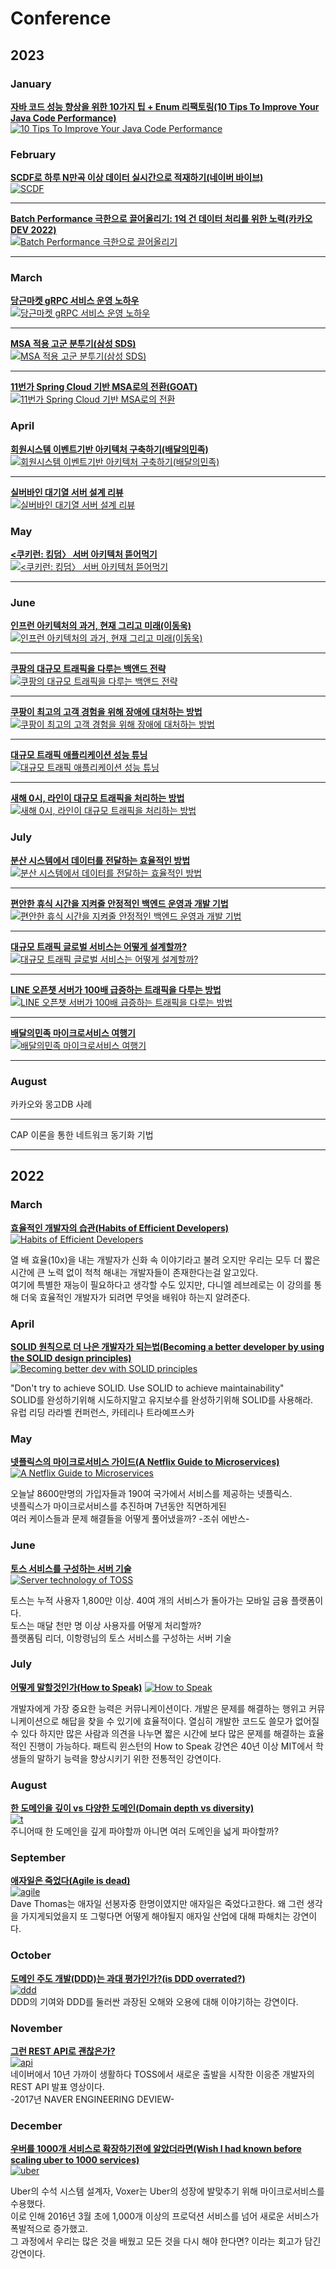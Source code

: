 # Conference

## 2023

### January
**[자바 코드 성능 향상을 위한 10가지 팁 + Enum 리팩토링(10 Tips To Improve Your Java Code Performance)](https://github.com/JayFreemandev/Conference/blob/main/10%20Tips%20To%20Improve%20Your%20Java%20Code%20Performance/readme.md)**  
[![10 Tips To Improve Your Java Code Performance](https://github.com/JayFreemandev/Conference/assets/72185011/6847b55d-d75d-4b67-adf1-c9a91d010d74)](https://www.youtube.com/watch?v=frhNwZo_eQE)

### February
**[SCDF로 하루 N만곡 이상 데이터 실시간으로 적재하기(네이버 바이브)](https://github.com/JayFreemandev/Conference/tree/main/%EB%84%A4%EC%9D%B4%EB%B2%84%20%EB%B0%94%EC%9D%B4%EB%B8%8C%20%EB%B0%B0%EC%B9%98%20%EA%B0%9C%EC%84%A0)**  
[![SCDF](https://github.com/JayFreemandev/Conference/assets/72185011/baa9f5b6-51aa-4058-950f-c238c5481e7c)](https://www.youtube.com/watch?v=frhNwZo_eQE)
<hr>

**[Batch Performance 극한으로 끌어올리기: 1억 건 데이터 처리를 위한 노력(카카오 DEV 2022)](https://github.com/JayFreemandev/Conference/tree/main/%EB%84%A4%EC%9D%B4%EB%B2%84%20%EB%B0%94%EC%9D%B4%EB%B8%8C%20%EB%B0%B0%EC%B9%98%20%EA%B0%9C%EC%84%A0)**  
[![Batch Performance 극한으로 끌어올리기](https://github.com/JayFreemandev/Conference/assets/72185011/3455a77f-56af-455f-80cd-ba1c47bfcc66)](https://www.youtube.com/watch?v=2IIwQDIi3ys&list=PLyraqdoIVJhmCIlhXAYjZwqwxT5Ih1kBG&index=7)
<hr>

### March  
**[당근마켓 gRPC 서비스 운영 노하우](https://github.com/JayFreemandev/Conference/tree/main/Functional%20Programming)**  
[![당근마켓 gRPC 서비스 운영 노하우](https://github.com/JayFreemandev/Conference/assets/72185011/95ca5de2-9577-472f-97dc-2a1540ff3fdc)](https://www.youtube.com/watch?v=2IIwQDIi3ys&list=PLyraqdoIVJhmCIlhXAYjZwqwxT5Ih1kBG&index=7)
<hr>

**[MSA 적용 고군 분투기(삼성 SDS)](https://github.com/JayFreemandev/Conference/tree/main/Functional%20Programming)**  
[![MSA 적용 고군 분투기(삼성 SDS)](https://github.com/JayFreemandev/Conference/assets/72185011/aa8ca745-abce-4dca-acaa-bc73b64a9f1a)](https://www.youtube.com/watch?v=1SgmZQsUurE)
<hr>

**[11번가 Spring Cloud 기반 MSA로의 전환(GOAT)](https://github.com/JayFreemandev/Conference/tree/main/Functional%20Programming)**  
[![11번가 Spring Cloud 기반 MSA로의 전환](https://github.com/JayFreemandev/Conference/assets/72185011/bbe10d18-47dc-4b64-a632-c342b8cbfa47)](https://www.youtube.com/watch?v=J-VP0WFEQsY)
### April 
**[회원시스템 이벤트기반 아키텍처 구축하기(배달의민족)](https://github.com/JayFreemandev/Conference/tree/main/Functional%20Programming)**  
[![회원시스템 이벤트기반 아키텍처 구축하기(배달의민족)](https://github.com/JayFreemandev/Conference/assets/72185011/b4fc40bc-1b84-4df1-83b8-942ef08f4895)](https://www.youtube.com/watch?v=b65zIH7sDug)
<hr>

**[실버바인 대기열 서버 설계 리뷰](https://github.com/JayFreemandev/Conference/tree/main/Functional%20Programming)**  
[![실버바인 대기열 서버 설계 리뷰](https://github.com/JayFreemandev/Conference/assets/72185011/c82de316-f795-49c1-9b86-2c5bd6160d53)](https://www.youtube.com/watch?v=3pO9GJ4zndE)
### May
**[<쿠키런: 킹덤〉 서버 아키텍처 뜯어먹기](https://github.com/JayFreemandev/Conference/tree/main/Functional%20Programming)**  
[![<쿠키런: 킹덤〉 서버 아키텍처 뜯어먹기](https://github.com/JayFreemandev/Conference/assets/72185011/d14b3a07-6952-4b72-8d5f-a12c1556d2bd)](https://www.youtube.com/watch?v=FUEZibcZEkg)
<hr>

### June
**[인프런 아키텍처의 과거, 현재 그리고 미래(이동욱)](https://github.com/JayFreemandev/Conference/tree/main/Functional%20Programming)**  
[![인프런 아키텍처의 과거, 현재 그리고 미래(이동욱)](https://github.com/JayFreemandev/Conference/assets/72185011/03b5106d-1a9a-4c79-a023-be58fb1964ef)](https://www.youtube.com/watch?v=D_QH50UkX_4)
<hr>

**[쿠팡의 대규모 트래픽을 다루는 백앤드 전략](https://github.com/JayFreemandev/Conference/tree/main/Functional%20Programming)**  
[![쿠팡의 대규모 트래픽을 다루는 백앤드 전략](https://github.com/JayFreemandev/Conference/assets/72185011/cb30e7d3-43c1-4b31-9089-524dc564b855)](https://www.youtube.com/watch?v=qzHjK1-07fI&t=1297s)
<hr>

**[쿠팡이 최고의 고객 경험을 위해 장애에 대처하는 방법](https://github.com/JayFreemandev/Conference/tree/main/Functional%20Programming)**  
[![쿠팡이 최고의 고객 경험을 위해 장애에 대처하는 방법](https://github.com/JayFreemandev/Conference/assets/72185011/a085520f-6d4d-4355-9973-ea8088324ebb)](https://www.youtube.com/watch?v=Y6Tfsd9S6GU)
<hr>

**[대규모 트래픽 애플리케이션 성능 튜닝](https://github.com/JayFreemandev/Conference/tree/main/Functional%20Programming)**  
[![대규모 트래픽 애플리케이션 성능 튜닝](https://github.com/JayFreemandev/Conference/assets/72185011/d0e98fdb-a91d-4be0-b1ca-ce22d28c1abe)](https://www.youtube.com/watch?v=5oTlFJ0llNw)
<hr>

**[새해 0시, 라인이 대규모 트래픽을 처리하는 방법](https://github.com/JayFreemandev/Conference/tree/main/Functional%20Programming)**  
[![새해 0시, 라인이 대규모 트래픽을 처리하는 방법](https://github.com/JayFreemandev/Conference/assets/72185011/b18826a6-c24e-4efb-9a33-aea3358e4285)](https://www.youtube.com/watch?v=igw8oUQBXtc)
### July
**[분산 시스템에서 데이터를 전달하는 효율적인 방법](https://github.com/JayFreemandev/Conference/tree/main/Functional%20Programming)**  
[![분산 시스템에서 데이터를 전달하는 효율적인 방법](https://github.com/JayFreemandev/Conference/assets/72185011/003c7374-db19-4636-886a-0c0acd067668)](https://www.youtube.com/watch?v=uk5fRLUsBfk)
<hr>

**[편안한 휴식 시간을 지켜줄 안정적인 백엔드 운영과 개발 기법](https://github.com/JayFreemandev/Conference/tree/main/Functional%20Programming)**  
[![편안한 휴식 시간을 지켜줄 안정적인 백엔드 운영과 개발 기법](https://github.com/JayFreemandev/Conference/assets/72185011/9bc82ef2-560c-4522-b01a-ac68268e4446)](https://www.youtube.com/watch?v=2hCbY_mpqSgC)
<hr>

**[대규모 트래픽 글로벌 서비스는 어떻게 설계할까?](https://github.com/JayFreemandev/Conference/tree/main/Functional%20Programming)**  
[![대규모 트래픽 글로벌 서비스는 어떻게 설계할까?](https://github.com/JayFreemandev/Conference/assets/72185011/2e13cfb1-7118-4bcb-965a-2a397c37355c)](https://www.youtube.com/watch?v=P0z14EJvnjE)
<hr>

**[LINE 오픈챗 서버가 100배 급증하는 트래픽을 다루는 방법](https://github.com/JayFreemandev/Conference/tree/main/Functional%20Programming)**  
[![LINE 오픈챗 서버가 100배 급증하는 트래픽을 다루는 방법](https://github.com/JayFreemandev/Conference/assets/72185011/5a3686d1-bf92-452a-858d-82490b87a1c4)](https://www.youtube.com/watch?v=L5ZjChLvd7U)
<hr>

**[배달의민족 마이크로서비스 여행기](https://github.com/JayFreemandev/Conference/tree/main/Functional%20Programming)**  
[![배달의민족 마이크로서비스 여행기](https://github.com/JayFreemandev/Conference/assets/72185011/126e3fc5-e2ee-4d53-8054-1e290d9c8c6f)](https://youtu.be/BnS6343GTkY)
<hr>

### August
카카오와 몽고DB 사례
<hr>

CAP 이론을 통한 네트워크 동기화 기법
<hr>

## 2022

### March

**[효율적인 개발자의 습관(Habits of Efficient Developers)](https://github.com/JayFreemandev/Conference/blob/main/Habits%20of%20Efficient%20Developers/README.md)**  
[![Habits of Efficient Developers](https://user-images.githubusercontent.com/72185011/158063126-5b8e377e-215b-4fc1-8f1c-f04b33e2cd2b.png)](https://youtu.be/9-cyC6O81Bk)

열 배 효율(10x)을 내는 개발자가 신화 속 이야기라고 불려 오지만 우리는 모두 더 짧은 시간에 큰 노력 없이 척척 해내는 개발자들이 존재한다는걸 알고있다.  
여기에 특별한 재능이 필요하다고 생각할 수도 있지만, 다니엘 레브레로는 이 강의를 통해 더욱 효율적인 개발자가 되려면 무엇을 배워야 하는지 알려준다.

### April
**[SOLID 원칙으로 더 나은 개발자가 되는법(Becoming a better developer by using the SOLID design principles)](https://github.com/JayFreemandev/Conference/tree/main/Becoming%20a%20better%20developer%20by%20using%20the%20SOLID%20design%20principles)**  
[![Becoming better dev with SOLID principles](https://user-images.githubusercontent.com/72185011/158067792-e4add847-4526-4ed7-96e9-eb3170414e1b.png)](https://www.youtube.com/watch?v=rtmFCcjEgEw&pp=ugMICgJrbxABGAE%3D)

"Don't try to achieve SOLID. Use SOLID to achieve maintainability"  
SOLID를 완성하기위해 시도하지말고 유지보수를 완성하기위해 SOLID를 사용해라.  
유럽 리딩 라라벨 컨퍼런스, 카테리나 트라예프스카  

### May

**[넷플릭스의 마이크로서비스 가이드(A Netflix Guide to Microservices)](https://github.com/JayFreemandev/Conference/tree/main/A%20Netflix%20Guide%20to%20Microservices)**  
[![A Netflix Guide to Microservices](https://user-images.githubusercontent.com/72185011/171405373-24027b6d-b266-438e-90a4-00d8b4442f80.png)](https://www.youtube.com/watch?v=V_oxbj-a1wQ)

오늘날 8600만명의 가입자들과 190여 국가에서 서비스를 제공하는 넷플릭스.  
넷플릭스가 마이크로서비스를 추진하며 7년동안 직면하게된  
여러 케이스들과 문제 해결들을 어떻게 풀어냈을까? -조쉬 에반스-

### June
**[토스 서비스를 구성하는 서버 기술](https://github.com/JayFreemandev/Conference/blob/main/%ED%86%A0%EC%8A%A4%20%EC%84%9C%EB%B9%84%EC%8A%A4%EB%A5%BC%20%EA%B5%AC%EC%84%B1%ED%95%98%EB%8A%94%20%EC%84%9C%EB%B2%84%20%EA%B8%B0%EC%88%A0/RAEDME.MD)**  
[![Server technology of TOSS](https://user-images.githubusercontent.com/72185011/171407219-e66ab8b4-e137-4623-ad6e-6c32f647b2a0.png)](https://youtu.be/9-cyC6O81Bk)

토스는 누적 사용자 1,800만 이상. 40여 개의 서비스가 돌아가는 모바일 금융 플랫폼이다.  
토스는 매달 천만 명 이상 사용자를 어떻게 처리할까?  
플랫폼팀 리더, 이항령님의 토스 서비스를 구성하는 서버 기술
  
### July
**[어떻게 말할것인가(How to Speak)](https://github.com/JayFreemandev/Conference/blob/main/How%20To%20Speak/README.MD)** 
[![How to Speak](https://user-images.githubusercontent.com/72185011/173223072-7b93a1db-19bd-47e0-b81b-21c94c1c3f26.png)](https://youtu.be/Unzc731iCUY)

개발자에게 가장 중요한 능력은 커뮤니케이션이다. 개발은 문제를 해결하는 행위고 커뮤니케이션으로 해답을 찾을 수 있기에 효율적이다. 
열심히 개발한 코드도 쓸모가 없어질 수 있다 하지만 많은 사람과 의견을 나누면 짧은 시간에 보다 많은 문제를 해결하는 효율적인 진행이 가능하다.
패트릭 윈스턴의 How to Speak 강연은 40년 이상 MIT에서 학생들의 말하기 능력을 향상시키기 위한 전통적인 강연이다. 

### August 
**[한 도메인을 깊이 vs 다양한 도메인(Domain depth vs diversity)](https://github.com/JayFreemandev/Conference/blob/main/Domain%20depth%20vs%20diversity%20for%20Junior%20Developer/readme.md)**  
[![t](https://user-images.githubusercontent.com/72185011/202849341-62434332-b285-4b82-b7cd-0053deea4d29.png)](https://www.youtube.com/watch?v=jbrIzLq67zs)  
주니어때 한 도메인을 깊게 파야할까 아니면 여러 도메인을 넓게 파야할까?  

### September
**[애자일은 죽었다(Agile is dead)](https://github.com/JayFreemandev/Conference/tree/main/Agile%20is%20Dead)**  
[![agile](https://user-images.githubusercontent.com/72185011/200123020-4e67b5be-3754-4f61-ab86-4e940f547dbc.jpg)](https://www.youtube.com/watch?v=a-BOSpxYJ9M)  
Dave Thomas는 애자일 선봉자중 한명이였지만 애자일은 죽었다고한다. 왜 그런 생각을 가지게되었을지 또 그렇다면 어떻게 해야될지 애자일 산업에 대해 파해치는 강연이다.  

### October
**[도메인 주도 개발(DDD)는 과대 평가인가?(is DDD overrated?)](https://github.com/JayFreemandev/Conference/tree/main/Is%20Domain-Driven%20Design%20Overrated%3F)**  
[![ddd](https://user-images.githubusercontent.com/72185011/200123423-e6418606-4be2-41a9-9384-8c0050873822.jpg)](https://www.youtube.com/results?search_query=DDD+is+overated)  
DDD의 기여와 DDD를 둘러싼 과장된 오해와 오용에 대해 이야기하는 강연이다. 

### November
**[그런 REST API로 괜찮은가?](https://github.com/JayFreemandev/Conference/blob/main/%EA%B7%B8%EB%9F%B0%20REST%20API%EB%A1%9C%20%EA%B4%9C%EC%B0%AE%EC%9D%80%EA%B0%80%3F/readme.md)**  
[![api](https://user-images.githubusercontent.com/72185011/202465986-121bf7f1-3570-4a00-90d2-50fd7cfabbfb.jpg)](https://tv.naver.com/v/2292653)  
네이버에서 10년 가까이 생활하다 TOSS에서 새로운 출발을 시작한 이응준 개발자의 REST API 발표 영상이다.  
-2017년 NAVER ENGINEERING DEVIEW-  

### December
**[우버를 1000개 서비스로 확장하기전에 알았더라면(Wish I had known before scaling uber to 1000 services)](https://github.com/JayFreemandev/Conference/tree/main/What%20I%20Wish%20I%20Had%20Known%20Before%20Scaling%20Uber%20to%201000%20Services)**   
[![uber](https://user-images.githubusercontent.com/72185011/200123677-a3e6939d-7160-484c-886d-1a5f5135db72.jpg)](https://www.youtube.com/watch?v=kb-m2fasdDY)  

Uber의 수석 시스템 설계자, Voxer는 Uber의 성장에 발맞추기 위해 마이크로서비스를 수용했다.   
이로 인해 2016년 3월 초에 1,000개 이상의 프로덕션 서비스를 넘어 새로운 서비스가 폭발적으로 증가했고.   
그 과정에서 우리는 많은 것을 배웠고 모든 것을 다시 해야 한다면? 이라는 회고가 담긴 강연이다.  
